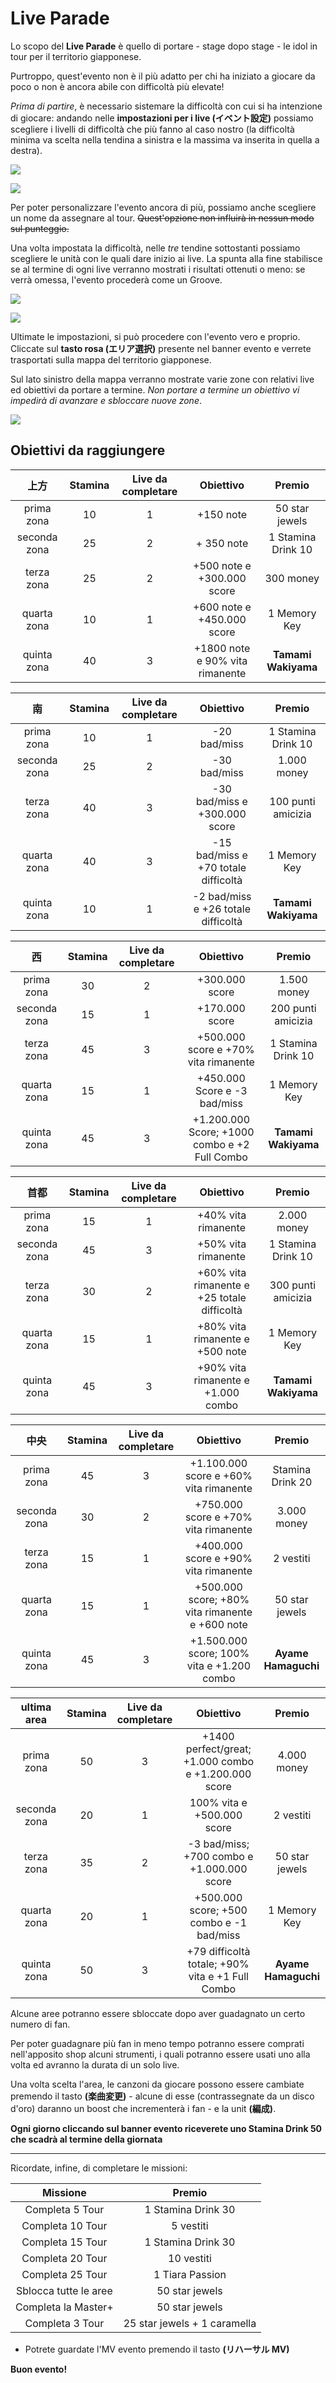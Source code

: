 # Live Parade

Lo scopo del **Live Parade** è quello di portare - stage dopo stage - le idol in tour per il territorio giapponese. 

Purtroppo, quest'evento non è il più adatto per chi ha iniziato a giocare da poco o non è ancora abile con difficoltà più elevate!

*Prima di partire*, è necessario sistemare la difficoltà con cui si ha intenzione di giocare: andando nelle **impostazioni per i live (イベント設定)** possiamo scegliere i livelli di difficoltà che più fanno al caso nostro (la difficoltà minima va scelta nella tendina a sinistra e la massima va inserita in quella a destra).

![](https://i.imgur.com/JW14wL3.jpg)

![](https://i.imgur.com/gdIQSnl.jpg)

Per poter personalizzare l'evento ancora di più, possiamo anche scegliere un nome da assegnare al tour. ~~Quest'opzione non influirà in nessun modo sul punteggio.~~

Una volta impostata la difficoltà, nelle *tre* tendine sottostanti possiamo scegliere le unità con le quali dare inizio ai live. La spunta alla fine stabilisce se al termine di ogni live verranno mostrati i risultati ottenuti o meno: se verrà omessa, l'evento procederà come un Groove.

![](https://i.imgur.com/GT8CBwd.jpg)

![](https://i.imgur.com/pxNASAw.jpg)

Ultimate le impostazioni, si può procedere con l'evento vero e proprio. Cliccate sul **tasto rosa (エリア選択)** presente nel banner evento e verrete trasportati sulla mappa del territorio giapponese.

Sul lato sinistro della mappa verranno mostrate varie zone con relativi live ed obiettivi da portare a termine. *Non portare a termine un obiettivo vi impedirà di avanzare e sbloccare nuove zone*.

![](https://i.imgur.com/1kDCDTL.jpg)

## Obiettivi da raggiungere

| **上方**  | **Stamina** | **Live da completare** | **Obiettivo** | **Premio** |
|:---:|:---:|:---:|:---:|:---:|
| prima zona | 10 | 1 | +150 note | 50 star jewels |
|seconda zona | 25 | 2 | + 350 note | 1 Stamina Drink 10 |
| terza zona | 25 | 2 | +500 note e +300.000 score | 300 money|
| quarta zona | 10 | 1 | +600 note e +450.000 score | 1 Memory Key |
| quinta zona | 40 | 3 | +1800 note e 90% vita rimanente | **Tamami Wakiyama** |

| **南**  | **Stamina** | **Live da completare** | **Obiettivo** | **Premio** |
|:---:|:---:|:---:|:---:|:---:|
| prima zona | 10 | 1 | -20 bad/miss | 1 Stamina Drink 10 |
| seconda zona | 25 | 2 | -30 bad/miss | 1.000 money |
| terza zona | 40 | 3 | -30 bad/miss e +300.000 score | 100 punti amicizia | 
| quarta zona | 40 | 3 | -15 bad/miss e +70 totale difficoltà | 1 Memory Key |
| quinta zona | 10 | 1 | -2 bad/miss e +26 totale difficoltà | **Tamami Wakiyama** |

| **西**  | **Stamina** | **Live da completare** | **Obiettivo** | **Premio** |
|:---:|:---:|:---:|:---:|:---:|
| prima zona | 30 | 2 | +300.000 score | 1.500 money |
| seconda zona | 15 | 1 | +170.000 score | 200 punti amicizia |
| terza zona | 45 | 3 | +500.000 score e +70% vita rimanente | 1 Stamina Drink 10 |
| quarta zona | 15 | 1 | +450.000 Score e -3 bad/miss | 1 Memory Key |
| quinta zona | 45 | 3 | +1.200.000 Score; +1000 combo e +2 Full Combo | **Tamami Wakiyama** |

| **首都**  | **Stamina** | **Live da completare** | **Obiettivo** | **Premio** |
|:---:|:---:|:---:|:---:|:---:|
| prima zona | 15 | 1 | +40% vita rimanente | 2.000 money |
| seconda zona | 45 | 3 | +50% vita rimanente | 1 Stamina Drink 10 |
| terza zona | 30 | 2 | +60% vita rimanente e +25 totale difficoltà | 300 punti amicizia |
| quarta zona | 15 | 1 | +80% vita rimanente e +500 note | 1 Memory Key |
| quinta zona | 45 | 3 | +90% vita rimanente e +1.000 combo | **Tamami Wakiyama** |

| **中央**  | **Stamina** | **Live da completare** | **Obiettivo** | **Premio** |
|:---:|:---:|:---:|:---:|:---:|
| prima zona | 45 | 3 | +1.100.000 score e +60% vita rimanente | Stamina Drink 20 |
| seconda zona | 30 | 2 | +750.000 score e +70% vita rimanente | 3.000 money |
| terza zona | 15 | 1 | +400.000 score e +90% vita rimanente | 2 vestiti |
| quarta zona | 15 | 1 | +500.000 score; +80% vita rimanente e +600 note | 50 star jewels |
| quinta zona | 45 | 3 | +1.500.000 score; 100% vita e +1.200 combo | **Ayame Hamaguchi** |

| **ultima area**  | **Stamina** | **Live da completare** | **Obiettivo** | **Premio** |
|:---:|:---:|:---:|:---:|:---:|
| prima zona | 50 | 3 | +1400 perfect/great; +1.000 combo e +1.200.000 score | 4.000 money |
| seconda zona | 20 | 1 | 100% vita e +500.000 score | 2 vestiti |
| terza zona | 35 | 2 | -3 bad/miss; +700 combo e +1.000.000 score | 50 star jewels | 
| quarta zona | 20 | 1 | +500.000 score; +500 combo e -1 bad/miss | 1 Memory Key |
| quinta zona | 50 | 3 | +79 difficoltà totale; +90% vita e +1 Full Combo | **Ayame Hamaguchi** |

Alcune aree potranno essere sbloccate dopo aver guadagnato un certo numero di fan. 

Per poter guadagnare più fan in meno tempo potranno essere comprati nell'apposito shop alcuni strumenti, i quali potranno essere usati uno alla volta ed avranno la durata di un solo live.

Una volta scelta l'area, le canzoni da giocare possono essere cambiate premendo il tasto **(楽曲変更)** - alcune di esse (contrassegnate da un disco d'oro) daranno un boost che incrementerà i fan - e la unit **(編成)**.

**Ogni giorno cliccando sul banner evento riceverete uno Stamina Drink 50 che scadrà al termine della giornata** 

---

Ricordate, infine, di completare le missioni: 

| **Missione** | **Premio** |
|:---:|:---:|
| Completa 5 Tour | 1 Stamina Drink 30 | 
| Completa 10 Tour | 5 vestiti |
| Completa 15 Tour | 1 Stamina Drink 30 |
| Completa 20 Tour | 10 vestiti |
| Completa 25 Tour | 1 Tiara Passion | 
| Sblocca tutte le aree | 50 star jewels |
| Completa la Master+ | 50 star jewels |
| Completa 3 Tour | 25 star jewels + 1 caramella | *(si resetta tutti i giorni)*

* Potrete guardate l'MV evento premendo il tasto **(リハーサル MV)**

**Buon evento!**